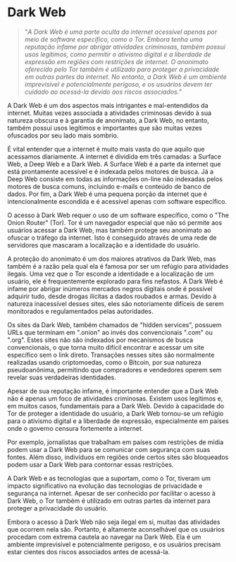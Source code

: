 # Dark Web

>"*A Dark Web é uma parte oculta da internet acessível apenas por meio de software específico, como o Tor. Embora tenha uma reputação infame por abrigar atividades criminosas, também possui usos legítimos, como permitir o ativismo digital e a liberdade de expressão em regiões com restrições de internet. O anonimato oferecido pelo Tor também é utilizado para proteger a privacidade em outras partes da internet. No entanto, a Dark Web é um ambiente imprevisível e potencialmente perigoso, e os usuários devem ter cuidado ao acessá-la devido aos riscos associados.*"

A Dark Web é um dos aspectos mais intrigantes e mal-entendidos da internet. Muitas vezes associada a atividades criminosas devido à sua natureza obscura e à garantia de anonimato, a Dark Web, no entanto, também possui usos legítimos e importantes que são muitas vezes ofuscados por seu lado mais sombrio.

É vital entender que a internet é muito mais vasta do que aquilo que acessamos diariamente. A internet é dividida em três camadas: a Surface Web, a Deep Web e a Dark Web. A Surface Web é a parte da internet que está prontamente acessível e é indexada pelos motores de busca. Já a Deep Web consiste em todas as informações on-line não indexadas pelos motores de busca comuns, incluindo e-mails e conteúdo de banco de dados. Por fim, a Dark Web é uma pequena porção da internet que é intencionalmente escondida e é acessível apenas com software específico.

O acesso à Dark Web requer o uso de um software específico, como o "The Onion Router" (Tor). Tor é um navegador especial que não só permite aos usuários acessar a Dark Web, mas também protege seu anonimato ao ofuscar o tráfego da internet. Isto é conseguido através de uma rede de servidores que mascaram a localização e a identidade do usuário.

A proteção do anonimato é um dos maiores atrativos da Dark Web, mas também é a razão pela qual ela é famosa por ser um refúgio para atividades ilegais. Uma vez que o Tor esconde a identidade e a localização de um usuário, ele é frequentemente explorado para fins nefastos. A Dark Web é infame por abrigar inúmeros mercados negros digitais onde é possível adquirir tudo, desde drogas ilícitas a dados roubados e armas. Devido à natureza inacessível desses sites, eles são notoriamente difíceis de serem monitorados e regulamentados pelas autoridades.

Os sites da Dark Web, também chamados de "hidden services", possuem URLs que terminam em ".onion" ao invés dos convencionais ".com" ou ".org". Estes sites não são indexados por mecanismos de busca convencionais, o que torna muito difícil encontrar e acessar um site específico sem o link direto. Transações nesses sites são normalmente realizadas usando criptomoedas, como o Bitcoin, por sua natureza pseudoanônima, permitindo que compradores e vendedores operem sem revelar suas verdadeiras identidades.

Apesar de sua reputação infame, é importante entender que a Dark Web não é apenas um foco de atividades criminosas. Existem usos legítimos e, em muitos casos, fundamentais para a Dark Web. Devido à capacidade do Tor de proteger a identidade do usuário, a Dark Web tornou-se um refúgio para o ativismo digital e a liberdade de expressão, especialmente em países onde o governo censura fortemente a internet.

Por exemplo, jornalistas que trabalham em países com restrições de mídia podem usar a Dark Web para se comunicar com segurança com suas fontes. Além disso, indivíduos em regiões onde certos sites são bloqueados podem usar a Dark Web para contornar essas restrições.

A Dark Web e as tecnologias que a suportam, como o Tor, tiveram um impacto significativo na evolução das tecnologias de privacidade e segurança na internet. Apesar de ser conhecido por facilitar o acesso à Dark Web, o Tor também é utilizado em outras partes da internet para proteger a privacidade do usuário.

Embora o acesso à Dark Web não seja ilegal em si, muitas das atividades que ocorrem nela são. Portanto, é altamente aconselhável que os usuários procedam com extrema cautela ao navegar na Dark Web. Ela é um ambiente imprevisível e potencialmente perigoso, e os usuários precisam estar cientes dos riscos associados antes de acessá-la.